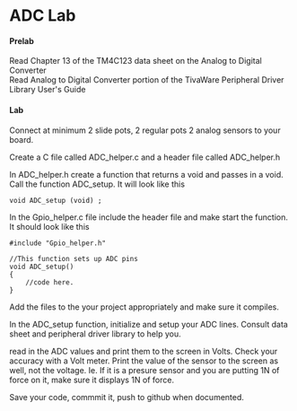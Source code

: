 # ADC Lab

#### Prelab

Read Chapter 13 of the TM4C123 data sheet on the Analog to Digital Converter    
Read Analog to Digital Converter portion of the TivaWare Peripheral Driver Library User's Guide

#### Lab

Connect at minimum 2 slide pots, 2 regular pots 2 analog sensors to your board.

Create a C file called ADC_helper.c and a header file called ADC_helper.h

In ADC_helper.h create a function that returns a void and passes in a void.  Call the function ADC_setup.  It will look like this

	void ADC_setup (void) ; 

In the Gpio_helper.c file include the header file and make start the function.  It should look like this

	#include "Gpio_helper.h"

	//This function sets up ADC pins
	void ADC_setup()
	{
		//code here.
	} 

Add the files to the your project appropriately and make sure it compiles.  

In the ADC_setup function, initialize and setup your ADC lines.  Consult data sheet and peripheral driver library to help you.   

read in the ADC values and print them to the screen in Volts.  Check your accuracy with a Volt meter.  Print the value of the sensor to the screen as well, not the voltage.  Ie.  If it is a presure sensor and you are putting 1N of force on it, make sure it displays 1N of force.  

Save your code, commmit it, push to github when documented.  